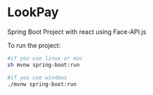 # LookPay
Spring Boot Project with react using Face-API.js


To run the project:

```bash
#if you use linux or mac
sh mvnw spring-boot:run

#if you use windows
./mvnw spring-boot:run
```
